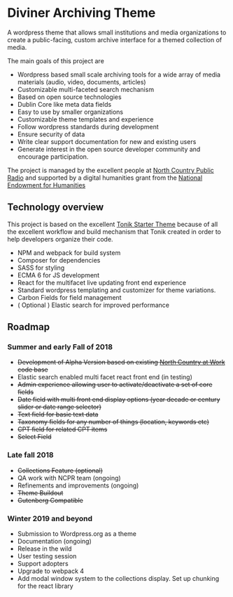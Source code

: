 # Diviner Archiving Theme

A wordpress theme that allows small institutions and media organizations to create a public-facing, custom archive interface for a themed collection of media.

The main goals of this project are

* Wordpress based small scale archiving tools for a wide array of media materials (audio, video, documents, articles)
* Customizable multi-faceted search mechanism 
* Based on open source technologies
* Dublin Core like meta data fields 
* Easy to use by smaller organizations
* Customizable theme templates and experience
* Follow wordpress standards during development
* Ensure security of data
* Write clear support documentation for new and existing users
* Generate interest in the open source developer community and encourage participation.

The project is managed by the excellent people at [North Country Public Radio](http://northcountrypublicradio.org) and supported by a digital humanities grant from the [National Endowment for Humanities](https://www.neh.gov/)

## Technology overview

This project is based on the excellent [Tonik Starter Theme](/README_Tonik.md) because of all the excellent workflow and build mechanism that Tonik created in order to help developers organize their code.

* NPM and webpack for build system
* Composer for dependencies
* SASS for styling
* ECMA 6 for JS development
* React for the multifacet live updating front end experience
* Standard wordpress templating and customizer for theme variations.
* Carbon Fields for field management
* ( Optional ) Elastic search for improved performance

## Roadmap

### Summer and early Fall of 2018

* ~~Development of Alpha Version based on existing [North Country at Work](http://www.northcountryatwork.org/) code base~~
* Elastic search enabled multi facet react front end (in testing)
* ~~Admin experience allowing user to activate/deactivate a set of core fields~~
* ~~Date field with multi front end display options (year decade or century slider or date range selector)~~
* ~~Text field for basic text data~~
* ~~Taxonomy fields for any number of things (location, keywords etc)~~
* ~~CPT field for related CPT items~~
* ~~Select Field~~

### Late fall 2018

* ~~Collections Feature (optional)~~
* QA work with NCPR team (ongoing)
* Refinements and improvements (ongoing)
* ~~Theme Buildout~~
* ~~Gutenberg Compatible~~

### Winter 2019 and beyond

* Submission to Wordpress.org as a theme
* Documentation (ongoing)
* Release in the wild
* User testing session 
* Support adopters
* Upgrade to webpack 4
* Add modal window system to the collections display. Set up chunking for the react library

